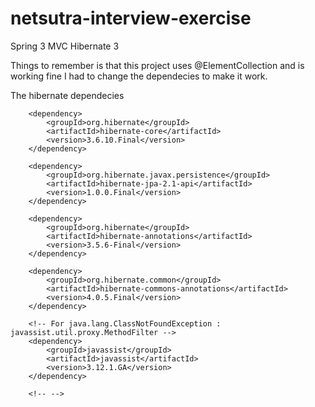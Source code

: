 # netsutra-interview-exercise
Spring 3 
MVC
Hibernate 3

Things to remember is that this project uses @ElementCollection and is working fine I had to change the dependecies to make it work.

The hibernate dependecies 

<!-- New hibernate dependencies -->

		<dependency>
			<groupId>org.hibernate</groupId>
			<artifactId>hibernate-core</artifactId>
			<version>3.6.10.Final</version>
		</dependency>

		<dependency>
			<groupId>org.hibernate.javax.persistence</groupId>
			<artifactId>hibernate-jpa-2.1-api</artifactId>
			<version>1.0.0.Final</version>
		</dependency>

		<dependency>
			<groupId>org.hibernate</groupId>
			<artifactId>hibernate-annotations</artifactId>
			<version>3.5.6-Final</version>
		</dependency>

		<dependency>
			<groupId>org.hibernate.common</groupId>
			<artifactId>hibernate-commons-annotations</artifactId>
			<version>4.0.5.Final</version>
		</dependency>
	
		<!-- For java.lang.ClassNotFoundException : javassist.util.proxy.MethodFilter -->
		<dependency>
			<groupId>javassist</groupId>
			<artifactId>javassist</artifactId>
			<version>3.12.1.GA</version>
		</dependency>

		<!-- -->
